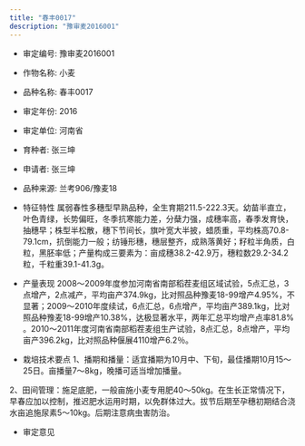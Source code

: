 ```yaml
---
title: "春丰0017"
description: "豫审麦2016001"
---
```

* 审定编号:  豫审麦2016001

*  作物名称:  小麦

*  品种名称:  春丰0017

*  审定年份:  2016

*  审定单位:  河南省

* 育种者:  张三坤

*  申请者:  张三坤

*  品种来源:  兰考906/豫麦18

*  特征特性
属弱春性多穗型早熟品种，全生育期211.5-222.3天。幼苗半直立，叶色青绿，长势偏旺，冬季抗寒能力差，分蘖力强，成穗率高，春季发育快，抽穗早；株型半松散，穗下节间长，旗叶宽大半披，蜡质重，平均株高70.8-79.1cm，抗倒能力一般；纺锤形穗，穗层整齐，成熟落黄好；籽粒半角质，白粒，黑胚率低；产量构成三要素为：亩成穗38.2-42.9万，穗粒数29.2-34.2粒，千粒重39.1-41.3g。

*  产量表现
2008～2009年度参加河南省南部稻茬麦组区域试验，5点汇总，3点增产，2点减产，平均亩产374.9kg，比对照品种豫麦18-99增产4.95%，不显著；2009～2010年度续试，6点汇总，6点增产，平均亩产389.1kg，比对照品种豫麦18-99增产10.38%，达极显著水平，两年汇总平均增产点率81.8% 。2010～2011年度河南省南部稻茬麦组生产试验，8点汇总，8点增产，平均亩产396.2kg，比对照品种偃展4110增产6.2％。

*  栽培技术要点
1、播期和播量：适宜播期为10月中、下旬，最佳播期10月15～25日。亩播量7～8kg，晚播可适当增加播量。
2、田间管理：施足底肥，一般亩施小麦专用肥40～50kg。在生长正常情况下，早春应加以控制，推迟肥水运用时期，以免群体过大。拔节后期至孕穗初期结合浇水亩追施尿素5～10kg。后期注意病虫害防治。


*  审定意见

